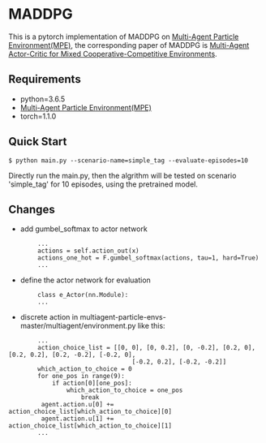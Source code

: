 # MADDPG

This is a pytorch implementation of MADDPG on [Multi-Agent Particle Environment(MPE)](https://github.com/openai/multiagent-particle-envs), the corresponding paper of MADDPG is [Multi-Agent Actor-Critic for Mixed Cooperative-Competitive Environments](https://arxiv.org/abs/1706.02275).

## Requirements

- python=3.6.5
- [Multi-Agent Particle Environment(MPE)](https://github.com/openai/multiagent-particle-envs)
- torch=1.1.0

## Quick Start

```shell
$ python main.py --scenario-name=simple_tag --evaluate-episodes=10
```

Directly run the main.py, then the algrithm will be tested on scenario 'simple_tag' for 10 episodes, using the pretrained model.

## Changes

+ add gumbel_softmax to actor network

```
        ...
        actions = self.action_out(x)
        actions_one_hot = F.gumbel_softmax(actions, tau=1, hard=True)
        ...
```

+ define the actor network for evaluation


```
        class e_Actor(nn.Module):
        ...
```

+ discrete action in multiagent-particle-envs-master/multiagent/environment.py like this:

```
        ...
        action_choice_list = [[0, 0], [0, 0.2], [0, -0.2], [0.2, 0], [0.2, 0.2], [0.2, -0.2], [-0.2, 0],
                                  [-0.2, 0.2], [-0.2, -0.2]]
        which_action_to_choice = 0
        for one_pos in range(9):
            if action[0][one_pos]:
                which_action_to_choice = one_pos
                    break
         agent.action.u[0] += action_choice_list[which_action_to_choice][0]
         agent.action.u[1] += action_choice_list[which_action_to_choice][1]
        ...
```

